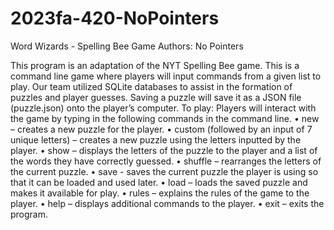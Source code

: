 # 2023fa-420-NoPointers
Word Wizards - Spelling Bee Game
Authors: No Pointers

This program is an adaptation of the NYT Spelling Bee game. This is a command line game where players will input commands from a given list to play. Our team utilized SQLite databases to assist in the formation of puzzles and player guesses. Saving a puzzle will save it as a JSON file (puzzle.json) onto the player’s computer.
To play: Players will interact with the game by typing in the following commands in the command line.
•   new – creates a new puzzle for the player.
•   custom (followed by an input of 7 unique letters) – creates a new puzzle using the letters inputted by the player.
•   show – displays the letters of the puzzle to the player and a list of the words they have correctly guessed.
•   shuffle – rearranges the letters of the current puzzle.
•   save - saves the current puzzle the player is using so that it can be loaded and used later.
•   load – loads the saved puzzle and makes it available for play. 
•   rules – explains the rules of the game to the player.
•   help – displays additional commands to the player.
•   exit – exits the program.
